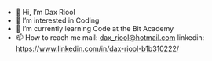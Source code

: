 - 👋 Hi, I’m Dax Riool
- 👀 I’m interested in Coding
- 🌱 I’m currently learning Code at the Bit Academy
- 📫 How to reach me 
mail: dax_riool@hotmail.com
linkedin: https://www.linkedin.com/in/dax-riool-b1b310222/

